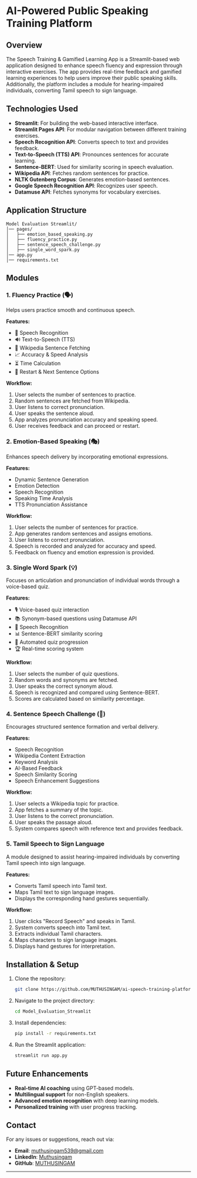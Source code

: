 # AI-Powered Public Speaking Training Platform

## Overview
The Speech Training & Gamified Learning App is a Streamlit-based web application designed to enhance speech fluency and expression through interactive exercises. The app provides real-time feedback and gamified learning experiences to help users improve their public speaking skills. Additionally, the platform includes a module for hearing-impaired individuals, converting Tamil speech to sign language.

## Technologies Used
- **Streamlit**: For building the web-based interactive interface.
- **Streamlit Pages API**: For modular navigation between different training exercises.
- **Speech Recognition API**: Converts speech to text and provides feedback.
- **Text-to-Speech (TTS) API**: Pronounces sentences for accurate learning.
- **Sentence-BERT**: Used for similarity scoring in speech evaluation.
- **Wikipedia API**: Fetches random sentences for practice.
- **NLTK Gutenberg Corpus**: Generates emotion-based sentences.
- **Google Speech Recognition API**: Recognizes user speech.
- **Datamuse API**: Fetches synonyms for vocabulary exercises.

## Application Structure
```
Model Evaluation Streamlit/
│── pages/
│   ├── emotion_based_speaking.py
│   ├── fluency_practice.py
│   ├── sentence_speech_challenge.py
│   ├── single_word_spark.py
│── app.py
│── requirements.txt
```

## Modules
### 1. Fluency Practice (🗣️)
Helps users practice smooth and continuous speech.

**Features:**
- 🎤 Speech Recognition
- 🔊 Text-to-Speech (TTS)
- 📖 Wikipedia Sentence Fetching
- 📈 Accuracy & Speed Analysis
- ⏳ Time Calculation
- 🔄 Restart & Next Sentence Options

**Workflow:**
1. User selects the number of sentences to practice.
2. Random sentences are fetched from Wikipedia.
3. User listens to correct pronunciation.
4. User speaks the sentence aloud.
5. App analyzes pronunciation accuracy and speaking speed.
6. User receives feedback and can proceed or restart.

### 2. Emotion-Based Speaking (🎭)
Enhances speech delivery by incorporating emotional expressions.

**Features:**
- Dynamic Sentence Generation
- Emotion Detection
- Speech Recognition
- Speaking Time Analysis
- TTS Pronunciation Assistance

**Workflow:**
1. User selects the number of sentences for practice.
2. App generates random sentences and assigns emotions.
3. User listens to correct pronunciation.
4. Speech is recorded and analyzed for accuracy and speed.
5. Feedback on fluency and emotion expression is provided.

### 3. Single Word Spark (💡)
Focuses on articulation and pronunciation of individual words through a voice-based quiz.

**Features:**
- 🎙️ Voice-based quiz interaction
- 📚 Synonym-based questions using Datamuse API
- 🤖 Speech Recognition
- 📊 Sentence-BERT similarity scoring
- 🔄 Automated quiz progression
- 🏆 Real-time scoring system

**Workflow:**
1. User selects the number of quiz questions.
2. Random words and synonyms are fetched.
3. User speaks the correct synonym aloud.
4. Speech is recognized and compared using Sentence-BERT.
5. Scores are calculated based on similarity percentage.

### 4. Sentence Speech Challenge (📝)
Encourages structured sentence formation and verbal delivery.

**Features:**
- Speech Recognition
- Wikipedia Content Extraction
- Keyword Analysis
- AI-Based Feedback
- Speech Similarity Scoring
- Speech Enhancement Suggestions

**Workflow:**
1. User selects a Wikipedia topic for practice.
2. App fetches a summary of the topic.
3. User listens to the correct pronunciation.
4. User speaks the passage aloud.
5. System compares speech with reference text and provides feedback.

### 5. Tamil Speech to Sign Language
A module designed to assist hearing-impaired individuals by converting Tamil speech into sign language.

**Features:**
- Converts Tamil speech into Tamil text.
- Maps Tamil text to sign language images.
- Displays the corresponding hand gestures sequentially.

**Workflow:**
1. User clicks "Record Speech" and speaks in Tamil.
2. System converts speech into Tamil text.
3. Extracts individual Tamil characters.
4. Maps characters to sign language images.
5. Displays hand gestures for interpretation.

## Installation & Setup
1. Clone the repository:
   ```sh
   git clone https://github.com/MUTHUSINGAM/ai-speech-training-platform.git
   ```
2. Navigate to the project directory:
   ```sh
   cd Model_Evaluation_Streamlit
   ```
3. Install dependencies:
   ```sh
   pip install -r requirements.txt
   ```
4. Run the Streamlit application:
   ```sh
   streamlit run app.py
   ```

## Future Enhancements
- **Real-time AI coaching** using GPT-based models.
- **Multilingual support** for non-English speakers.
- **Advanced emotion recognition** with deep learning models.
- **Personalized training** with user progress tracking.

## Contact
For any issues or suggestions, reach out via:
- **Email**: muthusingam539@gmail.com
- **LinkedIn**: [Muthusingam](https://www.linkedin.com/in/muthusingam18/)
- **GitHub**: [MUTHUSINGAM](https://github.com/MUTHUSINGAM)

---
